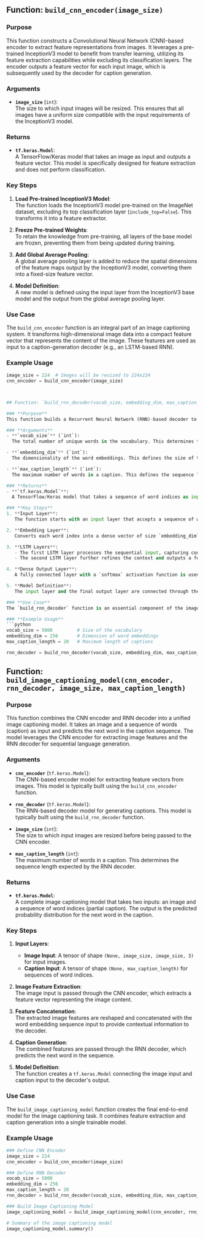 ## Function: `build_cnn_encoder(image_size)`

### **Purpose**
This function constructs a Convolutional Neural Network (CNN)-based encoder to extract feature representations from images. It leverages a pre-trained InceptionV3 model to benefit from transfer learning, utilizing its feature extraction capabilities while excluding its classification layers. The encoder outputs a feature vector for each input image, which is subsequently used by the decoder for caption generation.

### **Arguments**
- **`image_size`** (`int`):  
  The size to which input images will be resized. This ensures that all images have a uniform size compatible with the input requirements of the InceptionV3 model.

### **Returns**
- **`tf.keras.Model`**:  
  A TensorFlow/Keras model that takes an image as input and outputs a feature vector. This model is specifically designed for feature extraction and does not perform classification.

### **Key Steps**
1. **Load Pre-trained InceptionV3 Model**:  
   The function loads the InceptionV3 model pre-trained on the ImageNet dataset, excluding its top classification layer (`include_top=False`). This transforms it into a feature extractor.

2. **Freeze Pre-trained Weights**:  
   To retain the knowledge from pre-training, all layers of the base model are frozen, preventing them from being updated during training.

3. **Add Global Average Pooling**:  
   A global average pooling layer is added to reduce the spatial dimensions of the feature maps output by the InceptionV3 model, converting them into a fixed-size feature vector.

4. **Model Definition**:  
   A new model is defined using the input layer from the InceptionV3 base model and the output from the global average pooling layer.

### **Use Case**
The `build_cnn_encoder` function is an integral part of an image captioning system. It transforms high-dimensional image data into a compact feature vector that represents the content of the image. These features are used as input to a caption-generation decoder (e.g., an LSTM-based RNN).

### **Example Usage**
```python
image_size = 224  # Images will be resized to 224x224
cnn_encoder = build_cnn_encoder(image_size)



## Function: `build_rnn_decoder(vocab_size, embedding_dim, max_caption_length)`

### **Purpose**
This function builds a Recurrent Neural Network (RNN)-based decoder to generate captions for images. It uses an Embedding layer to convert word indices into dense vector representations and an LSTM network for sequential processing of input text. The decoder predicts the next word in the caption sequence based on the current word and the context provided by previous words.

### **Arguments**
- **`vocab_size`** (`int`):  
  The total number of unique words in the vocabulary. This determines the size of the output layer and the embedding input dimension.

- **`embedding_dim`** (`int`):  
  The dimensionality of the word embeddings. This defines the size of the dense vector representation for each word.

- **`max_caption_length`** (`int`):  
  The maximum number of words in a caption. This defines the sequence length processed by the RNN.

### **Returns**
- **`tf.keras.Model`**:  
  A TensorFlow/Keras model that takes a sequence of word indices as input and predicts the next word in the sequence. The output is a probability distribution over the vocabulary.

### **Key Steps**
1. **Input Layer**:  
   The function starts with an input layer that accepts a sequence of word indices of length `max_caption_length`.

2. **Embedding Layer**:  
   Converts each word index into a dense vector of size `embedding_dim`. This layer learns a distributed representation of words during training.

3. **LSTM Layers**:  
   - The first LSTM layer processes the sequential input, capturing contextual information.  
   - The second LSTM layer further refines the context and outputs a feature vector representing the sequence.

4. **Dense Output Layer**:  
   A fully connected layer with a `softmax` activation function is used to predict the probability distribution over the vocabulary for the next word.

5. **Model Definition**:  
   The input layer and the final output layer are connected through the intermediate layers to define the RNN decoder.

### **Use Case**
The `build_rnn_decoder` function is an essential component of the image captioning model. It decodes image features (from the encoder) and caption sequences into a meaningful caption by predicting words iteratively.

### **Example Usage**
```python
vocab_size = 5000         # Size of the vocabulary
embedding_dim = 256       # Dimension of word embeddings
max_caption_length = 20   # Maximum length of captions

rnn_decoder = build_rnn_decoder(vocab_size, embedding_dim, max_caption_length)
```



## Function: `build_image_captioning_model(cnn_encoder, rnn_decoder, image_size, max_caption_length)`

### **Purpose**
This function combines the CNN encoder and RNN decoder into a unified image captioning model. It takes an image and a sequence of words (caption) as input and predicts the next word in the caption sequence. The model leverages the CNN encoder for extracting image features and the RNN decoder for sequential language generation.

### **Arguments**
- **`cnn_encoder`** (`tf.keras.Model`):  
  The CNN-based encoder model for extracting feature vectors from images. This model is typically built using the `build_cnn_encoder` function.

- **`rnn_decoder`** (`tf.keras.Model`):  
  The RNN-based decoder model for generating captions. This model is typically built using the `build_rnn_decoder` function.

- **`image_size`** (`int`):  
  The size to which input images are resized before being passed to the CNN encoder.

- **`max_caption_length`** (`int`):  
  The maximum number of words in a caption. This determines the sequence length expected by the RNN decoder.

### **Returns**
- **`tf.keras.Model`**:  
  A complete image captioning model that takes two inputs: an image and a sequence of word indices (partial caption). The output is the predicted probability distribution for the next word in the caption.

### **Key Steps**
1. **Input Layers**:  
   - **Image Input**: A tensor of shape `(None, image_size, image_size, 3)` for input images.  
   - **Caption Input**: A tensor of shape `(None, max_caption_length)` for sequences of word indices.

2. **Image Feature Extraction**:  
   The image input is passed through the CNN encoder, which extracts a feature vector representing the image content.

3. **Feature Concatenation**:  
   The extracted image features are reshaped and concatenated with the word embedding sequence input to provide contextual information to the decoder.

4. **Caption Generation**:  
   The combined features are passed through the RNN decoder, which predicts the next word in the sequence.

5. **Model Definition**:  
   The function creates a `tf.keras.Model` connecting the image input and caption input to the decoder's output.

### **Use Case**
The `build_image_captioning_model` function creates the final end-to-end model for the image captioning task. It combines feature extraction and caption generation into a single trainable model.

### **Example Usage**
```python
### Define CNN Encoder
image_size = 224
cnn_encoder = build_cnn_encoder(image_size)

### Define RNN Decoder
vocab_size = 5000
embedding_dim = 256
max_caption_length = 20
rnn_decoder = build_rnn_decoder(vocab_size, embedding_dim, max_caption_length)

### Build Image Captioning Model
image_captioning_model = build_image_captioning_model(cnn_encoder, rnn_decoder, image_size, max_caption_length)

# Summary of the image captioning model
image_captioning_model.summary()
